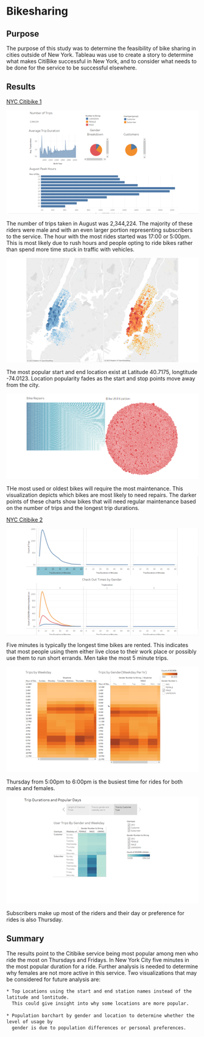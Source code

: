 # Bikesharing
## Purpose
The purpose of this study was to determine the feasibility of bike sharing in cities outside of New York. Tableau was use to create a story to determine what makes CitiBike successful in New York, and to consider what needs to be done for the service to be successful elsewhere.

## Results

[NYC Citibike 1](https://public.tableau.com/app/profile/nicholas.henry/viz/NYCCitiBike_16631107501220/Story1)

![demo_peak_hours](Resources/demo_peak_hours.png)

The number of trips taken in August was 2,344,224. The majority of these riders were male and with an even larger portion representing subscribers to the service. The hour with the most rides started was 17:00 or 5:00pm. This is most likely due to rush hours and people opting to ride bikes rather than spend more time stuck in traffic with vehicles.

![popular_start_end](Resources/popular_start_end.png)

The most popular start and end location exist at Latitude 40.7175, longtitude -74.0123. Location popularity fades as the start and stop points move away from the city.

![bike_repairs_utilization](Resources/bike_repairs_utilization.png)

THe most used or oldest bikes will require the most maintenance. This visualization depicts which bikes are most likely to need repairs. The darker points of these charts show bikes that will need regular maintenance based on the number of trips and the longest trip durations.

[NYC Citibike 2](https://public.tableau.com/app/profile/nicholas.henry/viz/CitiBike2_16642531619720/Story1)

![check_out_times](Resources/check_out_times.png)

Five minutes is typically the longest time bikes are rented. This indicates that most people using them either live close to their work place or possibly use them to run short errands. Men take the most 5 minute trips.

![trips_weekday_gender](Resources/trips_weekday_gender.png)

Thursday from 5:00pm to 6:00pm is the busiest time for rides for both males and females.

![trips_duration_popular_days](Resources/trips_duration_popular_days.png)

Subscribers make up most of the riders and their day or preference for rides is also Thursday.

## Summary

The results point to the Citibike service being most popular among men who ride the most on Thursdays and Fridays. In New York City five minutes in the most popular duration for a ride. Further analysis is needed to determine why females are not more active in this service.
Two visualizations that may be considered for future analysis are:
    
    * Top Locations using the start and end station names instead of the latitude and lontitude. 
      This could give insight into why some locations are more popular.

    * Population barchart by gender and location to determine whether the level of usage by 
      gender is due to population differences or personal preferences.

